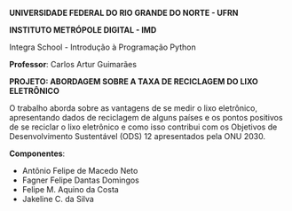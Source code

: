 **UNIVERSIDADE FEDERAL DO RIO GRANDE DO NORTE - UFRN**

**INSTITUTO METRÓPOLE DIGITAL - IMD**

Integra School - Introdução à Programação Python

**Professor**: Carlos Artur Guimarães

**PROJETO: ABORDAGEM SOBRE A TAXA DE RECICLAGEM DO LIXO ELETRÔNICO**

O trabalho aborda sobre as vantagens de se medir o lixo eletrônico, apresentando dados de reciclagem de alguns países e os pontos positivos de se reciclar o lixo eletrônico e como isso contribui com os Objetivos de Desenvolvimento Sustentável (ODS) 12 apresentados pela ONU 2030.

**Componentes**:

<ul>
  <li>Antônio Felipe de Macedo Neto</li>
  <li>Fagner Felipe Dantas Domingos</li>
  <li>Felipe M. Aquino da Costa</li>
  <li>Jakeline C. da Silva</li>
<ul>
